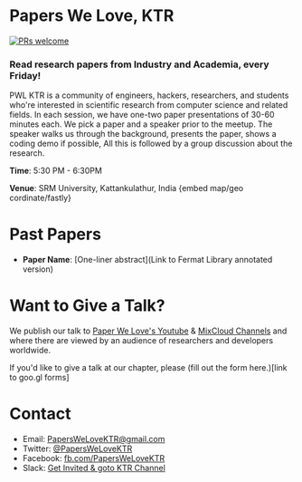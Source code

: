 # Papers We Love, KTR
[![PRs welcome](https://img.shields.io/badge/PRs-welcome-ff69b4.svg)](https://github.com/papers-we-love/kattankulathur/pulls) 
### Read research papers from Industry and Academia, every Friday!
PWL KTR is a community of engineers, hackers, researchers, and students who're interested in scientific research from computer science and related fields. In each session, we have one-two paper presentations of 30-60 minutes each. We pick a paper and a speaker prior to the meetup. The speaker walks us through the background, presents the paper, shows a coding demo if possible, All this is followed by a group discussion about the research.

**Time**: 5:30 PM - 6:30PM

**Venue**: SRM University, Kattankulathur, India {embed map/geo cordinate/fastly}

# Past Papers
- **Paper Name**: [One-liner abstract](Link to Fermat Library annotated version)

# Want to Give a Talk?
We publish our talk to [Paper We Love's Youtube](https://www.youtube.com/user/PapersWeLove) & [MixCloud Channels](https://www.mixcloud.com/paperswelove/) and where there are viewed by an audience of researchers and developers worldwide. 

If you'd like to give a talk at our chapter, please (fill out the form here.)[link to goo.gl forms]

# Contact
 * Email: [PapersWeLoveKTR@gmail.com](mailto:PapersWeLoveKTR@gmail.com)
 * Twitter: [@PapersWeLoveKTR](https://twitter.com/paperswelovektr)
 * Facebook: [fb.com/PapersWeLoveKTR](https://www.facebook.com/PapersWeLoveKTR/)
 * Slack: [Get Invited & goto KTR Channel](http://papersweloveslack.herokuapp.com)


